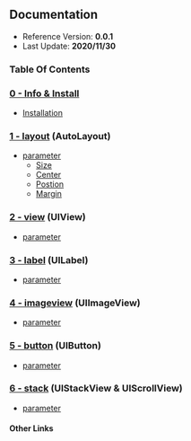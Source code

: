 ## Documentation

- Reference Version: **0.0.1**
- Last Update: **2020/11/30**

### Table Of Contents

### [0 - Info & Install](0.informations.md)

- [Installation](0.informations.md#installation)

### [1 - layout](1.layout.md) (AutoLayout)
- [parameter](1.layout.md#parameter)
  - [Size](1.layout.md#size)
  - [Center](1.layout.md#center)
  - [Postion](1.layout.md#position)
  - [Margin](1.layout.md#margin)

### [2 - view](2.view.md) (UIView)
- [parameter](2.view.md#parameter)

### [3 - label](3.label.md) (UILabel)
- [parameter](3.label.md#parameter)

### [4 - imageview](4.imageview.md) (UIImageView)
- [parameter](4.imageview.md#parameter)

### [5 - button](5.button.md) (UIButton)
- [parameter](5.button.md#parameter)

### [6 - stack](6.stack.md) (UIStackView & UIScrollView)
- [parameter](6.stack.md#parameter)

#### Other Links
